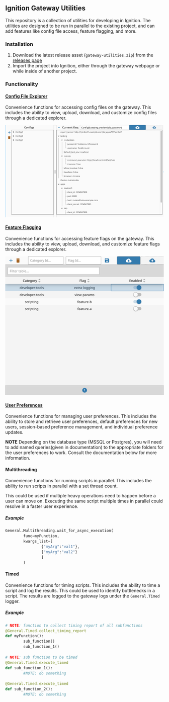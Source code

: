 ## Ignition Gateway Utilities
This repository is a collection of utilities for developing in Ignition. The utilities are designed to be run in parallel to the existing project, and can add features like config file access, feature flagging, and more.

### Installation
1. Download the latest release asset (`gateway-utilities.zip`) from the [releases page](https://github.com/design-group/ignition-gateway-utilities/releases)
2. Import the project into Ignition, either through the gateway webpage or while inside of another project.


### Functionality

#### [Config File Explorer](./docs/config-files.md)
Convenience functions for accessing config files on the gateway. This includes the ability to view, upload, download, and customize config files through a dedicated explorer.

![Config File Viewer](./images/ConfigFileExplorer.png)

#### [Feature Flagging](./docs/feature-flags.md)
Convenience functions for accessing feature flags on the gateway. This includes the ability to view, upload, download, and customize feature flags through a dedicated explorer.

![Feature Flag Viewer](./images/FeatureFlagEditor.png)

#### [User Preferences](./docs/user-preferences.md)
Convenience functions for managing user preferences. This includes the ability to store and retrieve user preferences, default preferences for new users, session-based preference management, and individual preference updates. 

**NOTE** Depending on the database type (MSSQL or Postgres), you will need to add named queries(given in documentation) to the appropriate folders for the user preferences to work. Consult the documentation below for more information.

#### Multithreading
Convenience functions for running scripts in parallel. This includes the ability to run scripts in parallel with a set thread count. 

This could be used if multiple heavy operations need to happen before a user can move on. Executing the same script multiple times in parallel could resolve in a faster user experience.

##### Example
```python
General.Multithreading.wait_for_async_execution(
        func=myFunction, 
        kwargs_list=[
                {"myArg":"val1"}, 
                {"myArg":"val2"}
                ]
        )
```

#### Timed
Convenience functions for timing scripts. This includes the ability to time a script and log the results. This could be used to identify bottlenecks in a script. The results are logged to the gateway logs under the `General.Timed` logger.

##### Example
```python
# NOTE: function to collect timing report of all subfunctions
@General.Timed.collect_timing_report
def myFunction():
        sub_function()
        sub_function_1()

# NOTE: sub function to be timed
@General.Timed.execute_timed
def sub_function_1():
        #NOTE: do something

@General.Timed.execute_timed
def sub_function_2():
        #NOTE: do something
```
